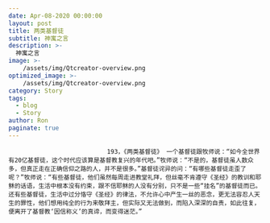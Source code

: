 ```yaml
---
date: Apr-08-2020 00:00:00
layout: post
title: 两类基督徒
subtitle: 神寓之言
description: >-
  神寓之言
image: >-
    /assets/img/Qtcreator-overview.png
optimized_image: >-
    /assets/img/Qtcreator-overview.png
category: Story
tags:
  - blog
  - Story
author: Ron
paginate: true
---
```


							　　193，《两类基督徒》 一个基督徒跟牧师说：“如今全世界有20亿基督徒，这个时代应该算是基督教复兴的年代吧。”牧师说：“不是的，基督徒虽人数众多，但真正走在正确信仰之路的人，并不是很多。”基督徒诧异的问：“有哪些基督徒走歪了呢？”牧师说：“有些基督徒，他们虽然每周走进教堂礼拜，但丝毫不肯遵守《圣经》的教训和耶稣的话语，生活中根本没有约束，跟不信耶稣的人没有分别，只不是一些“挂名”的基督徒而已。还有些基督徒，生活中过分恪守《圣经》的律法，不允许心中产生一丝的恶念，更无法容忍人天生的罪性，他们想用纯全的行为来敬拜主，但实际又无法做到，而陷入深深的自责，如此往复，便离开了基督教‘因信称义’的真谛，而变得迷茫。”
							
							
						